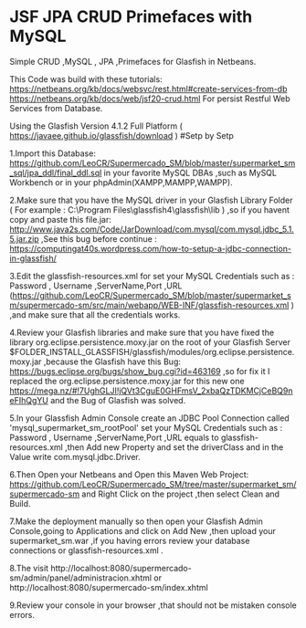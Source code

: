 # JSF JPA CRUD Primefaces with MySQL


Simple CRUD ,MySQL , JPA ,Primefaces for Glasfish in Netbeans.

This Code was build with these tutorials:
https://netbeans.org/kb/docs/websvc/rest.html#create-services-from-db
https://netbeans.org/kb/docs/web/jsf20-crud.html 
For persist Restful Web Services from Database.

Using the Glasfish Version 4.1.2 Full Platform ( https://javaee.github.io/glassfish/download )
#Setp by Setp

1.Import this Database: https://github.com/LeoCR/Supermercado_SM/blob/master/supermarket_sm_sql/jpa_ddl/final_ddl.sql in your favorite MySQL DBAs ,such as MySQL Workbench or in your phpAdmin(XAMPP,MAMPP,WAMPP).

2.Make sure that you have the MySQL driver in your Glasfish Library Folder ( For example : C:\Program Files\glassfish4\glassfish\lib ) ,so if you havent copy and paste this file.jar:
http://www.java2s.com/Code/JarDownload/com.mysql/com.mysql.jdbc_5.1.5.jar.zip  ,See this bug before continue :
https://computingat40s.wordpress.com/how-to-setup-a-jdbc-connection-in-glassfish/

3.Edit the glassfish-resources.xml for set your MySQL Credentials such as : Password , Username ,ServerName,Port ,URL  (https://github.com/LeoCR/Supermercado_SM/blob/master/supermarket_sm/supermercado-sm/src/main/webapp/WEB-INF/glassfish-resources.xml ) ,and make sure that all the credentials works.

4.Review your Glasfish libraries and make sure that you have fixed the library org.eclipse.persistence.moxy.jar on the root of your Glasfish Server $FOLDER_INSTALL_GLASSFISH/glassfish/modules/org.eclipse.persistence.moxy.jar ,because the Glasfish have this Bug:
https://bugs.eclipse.org/bugs/show_bug.cgi?id=463169  ,so for fix it I replaced the org.eclipse.persistence.moxy.jar for this new one https://mega.nz/#!7UghGLJI!jQVt3CguE0GHFmsV_2xbaQzTDKMCjCeBQ9neFIhQgYU   and the Bug of Glasfish was solved.

5.In your Glassfish Admin Console create an JDBC Pool Connection called 'mysql_supermarket_sm_rootPool' set your MySQL Credentials such as : Password , Username ,ServerName,Port ,URL equals to glassfish-resources.xml ,then Add new Property and set the driverClass and in the Value write com.mysql.jdbc.Driver.

6.Then Open your Netbeans and Open this Maven Web Project: https://github.com/LeoCR/Supermercado_SM/tree/master/supermarket_sm/supermercado-sm
and Right Click on the project ,then select Clean and Build.

7.Make the deployment manually so then open your Glasfish Admin Console,going to Applications and click on Add New ,then upload your supermarket_sm.war ,if you having errors review your database connections or glassfish-resources.xml .

8.The visit http://localhost:8080/supermercado-sm/admin/panel/administracion.xhtml or 
 http://localhost:8080/supermercado-sm/index.xhtml
 
9.Review your console in your browser ,that should not be mistaken console errors.
 
 


